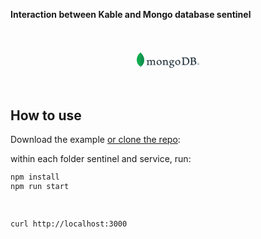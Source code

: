 <br>
<br>

#### Interaction between Kable and Mongo database sentinel

<br>
<br>
<div align="center">
<svg class="h-25" height="25" viewBox="0 0 100 25"><g><path d="M11.71 10.41C10.31 4.33 7.39 2.71 6.65 1.57 6.34 1.06 6.07 0.54 5.84 0 5.8 0.54 5.73 0.88 5.26 1.29 4.32 2.11 0.35 5.3 0.01 12.21 -0.3 18.65 4.82 22.62 5.5 23.03 6.02 23.28 6.65 23.03 6.96 22.8 9.43 21.13 12.8 16.69 11.71 10.41" fill="#10AA50"></path><path d="M5.95 19.5C5.82 21.08 5.72 22 5.38 22.9 5.38 22.9 5.61 24.41 5.76 26L6.32 26C6.45 24.88 6.65 23.76 6.92 22.66 6.21 22.33 5.98 20.89 5.95 19.5Z" fill="#B8C4C2"></path><path d="M7.03 22.75L7.03 22.75C6.34 22.43 6.14 20.94 6.11 19.55 6.28 17.25 6.33 14.95 6.26 12.64 6.22 11.44 6.28 1.46 5.96 0 6.18 0.49 6.43 0.97 6.7 1.44 7.44 2.59 10.33 4.21 11.71 10.32 12.79 16.61 9.47 21.06 7.03 22.75Z" fill="#12924F"></path><path d="M98.46 20.65C97.61 20.65 96.93 19.97 96.92 19.12 96.92 18.28 97.6 17.6 98.45 17.59 99.29 17.58 99.99 18.25 100 19.1 100.01 19.51 99.85 19.9 99.56 20.2 99.27 20.49 98.87 20.65 98.46 20.65L98.46 20.65ZM98.46 17.73C97.89 17.72 97.38 18.06 97.16 18.58 96.94 19.1 97.06 19.7 97.46 20.1 97.86 20.5 98.46 20.62 98.98 20.41 99.51 20.19 99.85 19.69 99.85 19.12 99.86 18.75 99.72 18.39 99.45 18.13 99.19 17.87 98.83 17.72 98.46 17.73L98.46 17.73ZM98.83 20.08L98.44 19.23 98.12 19.23 98.12 20.08 97.88 20.08 97.88 18.15 98.46 18.15C98.88 18.15 99.06 18.33 99.06 18.69 99.06 18.97 98.93 19.15 98.68 19.21L99.09 20.08 98.83 20.08ZM98.12 19.03L98.46 19.03C98.73 19.03 98.84 18.94 98.84 18.69 98.84 18.45 98.74 18.36 98.43 18.36L98.12 18.36 98.12 19.03Z" fill="#21313C"></path><path d="M75.97 19.27C76.38 19.59 77.2 19.73 77.92 19.73 78.85 19.73 79.76 19.55 80.65 18.75 81.56 17.92 82.19 16.66 82.19 14.64 82.19 12.71 81.45 11.13 79.94 10.21 79.08 9.68 77.97 9.47 76.71 9.47 76.35 9.47 75.97 9.48 75.76 9.58 75.67 9.65 75.61 9.75 75.59 9.85 75.55 10.2 75.55 12.83 75.55 14.38 75.55 15.97 75.55 18.19 75.59 18.46 75.61 18.7 75.72 19.1 75.97 19.27M72.1 8.6C72.43 8.6 73.68 8.66 74.27 8.66 75.36 8.66 76.11 8.6 78.15 8.6 79.86 8.6 81.29 9.06 82.32 9.94 83.57 11.02 84.23 12.52 84.23 14.34 84.23 16.93 83.05 18.42 81.86 19.27 80.68 20.15 79.14 20.65 76.95 20.65 75.79 20.65 73.79 20.61 72.12 20.59L72.09 20.59C72.01 20.44 72.23 19.84 72.36 19.82 72.82 19.77 72.94 19.75 73.15 19.67 73.5 19.52 73.58 19.34 73.62 18.71 73.68 17.52 73.66 16.1 73.66 14.49 73.66 13.34 73.68 11.1 73.64 10.39 73.58 9.79 73.33 9.64 72.82 9.52 72.46 9.45 72.1 9.39 71.73 9.35 71.7 9.24 71.99 8.72 72.09 8.6" fill="#21313C"></path><path d="M89 9.54C88.93 9.56 88.83 9.75 88.83 9.85 88.81 10.54 88.79 12.34 88.79 13.58 88.8 13.63 88.84 13.67 88.89 13.68 89.14 13.7 89.76 13.72 90.28 13.72 91.01 13.72 91.43 13.62 91.67 13.51 92.28 13.2 92.57 12.53 92.57 11.8 92.57 10.13 91.41 9.5 89.69 9.5 89.46 9.5 89.23 9.51 89 9.54M93.38 17.2C93.38 15.52 92.14 14.56 89.89 14.56 89.79 14.56 89.07 14.54 88.9 14.58 88.85 14.6 88.79 14.63 88.79 14.67 88.79 15.88 88.77 17.81 88.83 18.58 88.87 18.9 89.1 19.36 89.39 19.5 89.69 19.67 90.39 19.71 90.87 19.71 92.2 19.71 93.38 18.96 93.38 17.2M85.52 8.6C85.69 8.6 86.21 8.66 87.52 8.66 88.75 8.66 89.75 8.62 90.95 8.62 92.43 8.62 94.48 9.16 94.48 11.38 94.48 12.47 93.71 13.35 92.7 13.77 92.65 13.79 92.65 13.83 92.7 13.85 94.13 14.21 95.38 15.09 95.38 16.78 95.38 18.43 94.36 19.46 92.88 20.11 91.97 20.51 90.85 20.65 89.72 20.65 88.85 20.65 86.52 20.56 85.23 20.57 85.1 20.51 85.35 19.9 85.47 19.8 85.77 19.8 86.06 19.75 86.34 19.67 86.81 19.55 86.86 19.4 86.92 18.71 86.96 18.12 86.96 15.99 86.96 14.48 86.96 12.41 86.98 11.02 86.96 10.33 86.94 9.79 86.75 9.62 86.38 9.52 86.09 9.46 85.61 9.41 85.22 9.35 85.13 9.25 85.42 8.68 85.52 8.6" fill="#21313C"></path><path d="M15.95 20.65C15.9 20.52 15.88 20.39 15.89 20.26 15.89 20.17 15.91 20.08 15.95 20 16.2 19.96 16.45 19.91 16.7 19.85 17.05 19.76 17.18 19.57 17.2 19.13 17.25 18.09 17.26 16.15 17.24 14.78L17.24 14.74C17.24 14.59 17.24 14.39 17.05 14.25 16.73 14.05 16.38 13.89 16.02 13.79 15.86 13.74 15.76 13.66 15.77 13.56 15.77 13.46 15.88 13.34 16.09 13.3 16.66 13.24 18.14 12.89 18.72 12.62 18.78 12.7 18.81 12.79 18.8 12.89 18.8 12.95 18.79 13.02 18.78 13.08 18.76 13.27 18.75 13.49 18.75 13.71 18.75 13.77 18.79 13.81 18.84 13.83 18.89 13.85 18.95 13.83 18.99 13.8 20.1 12.93 21.09 12.62 21.6 12.62 22.44 12.62 23.09 13.02 23.59 13.84 23.62 13.88 23.66 13.91 23.71 13.91 23.75 13.91 23.79 13.89 23.81 13.85 24.83 13.08 25.84 12.62 26.52 12.62 28.11 12.62 29.07 13.81 29.07 15.81 29.07 16.38 29.06 17.11 29.06 17.79 29.05 18.39 29.05 18.95 29.05 19.33 29.05 19.43 29.17 19.69 29.36 19.74 29.6 19.85 29.93 19.91 30.36 19.99L30.38 19.99C30.41 20.1 30.34 20.55 30.28 20.64 30.17 20.64 30.02 20.63 29.84 20.62 29.51 20.6 29.05 20.58 28.53 20.58 27.46 20.58 26.91 20.6 26.38 20.63 26.34 20.5 26.33 20.08 26.38 19.99 26.59 19.95 26.81 19.9 27.03 19.84 27.36 19.73 27.46 19.58 27.48 19.13 27.49 18.81 27.55 16.01 27.44 15.35 27.34 14.66 26.82 13.85 25.68 13.85 25.26 13.85 24.58 14.02 23.93 14.52 23.89 14.56 23.86 14.62 23.86 14.68L23.86 14.69C23.94 15.05 23.94 15.47 23.94 16.11 23.94 16.47 23.94 16.85 23.94 17.23 23.93 18 23.93 18.73 23.94 19.29 23.94 19.66 24.17 19.75 24.35 19.82 24.45 19.85 24.53 19.86 24.61 19.88 24.76 19.92 24.92 19.96 25.16 20 25.19 20.16 25.19 20.32 25.15 20.48 25.14 20.54 25.11 20.6 25.08 20.65 24.49 20.63 23.88 20.61 23.01 20.61 22.75 20.61 22.31 20.62 21.93 20.63 21.62 20.64 21.33 20.65 21.16 20.65 21.12 20.54 21.1 20.43 21.1 20.31 21.1 20.2 21.12 20.09 21.17 20L21.4 19.96C21.61 19.92 21.78 19.89 21.95 19.85 22.24 19.75 22.35 19.6 22.37 19.23 22.42 18.37 22.47 15.9 22.35 15.29 22.14 14.29 21.57 13.79 20.66 13.79 20.13 13.79 19.46 14.05 18.91 14.46 18.8 14.56 18.74 14.71 18.75 14.85 18.75 15.15 18.75 15.5 18.75 15.87 18.75 17.11 18.74 18.66 18.77 19.33 18.79 19.53 18.86 19.78 19.25 19.86 19.33 19.89 19.48 19.91 19.65 19.94 19.75 19.96 19.85 19.98 19.96 20 20 20.21 19.98 20.44 19.91 20.65 19.74 20.65 19.53 20.64 19.29 20.63 18.93 20.61 18.47 20.59 17.95 20.59 17.34 20.59 16.92 20.61 16.58 20.63 16.35 20.64 16.15 20.65 15.95 20.65" fill="#21313C"></path><path d="M35.36 13.42C35.04 13.41 34.72 13.5 34.44 13.68 33.77 14.08 33.43 14.88 33.43 16.07 33.43 18.28 34.55 19.83 36.16 19.83 36.59 19.84 37.01 19.69 37.34 19.41 37.83 19.02 38.1 18.2 38.1 17.07 38.1 14.89 37 13.42 35.36 13.42M35.67 20.65C32.77 20.65 31.73 18.54 31.73 16.58 31.73 15.2 32.3 14.13 33.42 13.38 34.21 12.9 35.11 12.64 36.04 12.62 38.26 12.62 39.81 14.19 39.81 16.44 39.81 17.98 39.19 19.18 38.02 19.94 37.46 20.28 36.48 20.65 35.67 20.65" fill="#21313C"></path><path d="M65.17 13.42C64.84 13.41 64.52 13.5 64.25 13.68 63.57 14.08 63.23 14.88 63.23 16.07 63.23 18.28 64.35 19.83 65.96 19.83 66.4 19.84 66.82 19.69 67.15 19.41 67.64 19.02 67.9 18.2 67.9 17.07 67.9 14.89 66.81 13.42 65.17 13.42M65.48 20.65C62.57 20.65 61.54 18.54 61.54 16.58 61.54 15.2 62.11 14.13 63.23 13.38 64.02 12.9 64.92 12.64 65.85 12.62 68.07 12.62 69.62 14.19 69.62 16.44 69.62 17.98 69 19.18 67.83 19.94 67.26 20.28 66.29 20.65 65.48 20.65" fill="#21313C"></path><path d="M55.3 13.35C54.4 13.35 53.81 14.06 53.81 15.14 53.81 16.22 54.31 17.51 55.73 17.51 55.98 17.51 56.42 17.41 56.64 17.17 56.97 16.87 57.19 16.26 57.19 15.61 57.19 14.2 56.49 13.35 55.31 13.35M55.19 20.84C54.93 20.84 54.68 20.9 54.46 21.02 53.74 21.47 53.4 21.92 53.4 22.44 53.4 22.92 53.6 23.31 54.01 23.66 54.52 24.08 55.2 24.28 56.09 24.28 57.86 24.28 58.64 23.35 58.64 22.44 58.64 21.8 58.32 21.37 57.64 21.13 57.12 20.94 56.25 20.84 55.19 20.84M55.31 25.24C54.25 25.24 53.49 25.02 52.84 24.53 52.21 24.05 51.92 23.34 51.92 22.85 51.93 22.54 52.05 22.23 52.27 22 52.45 21.8 52.88 21.41 53.87 20.75 53.9 20.74 53.92 20.71 53.92 20.67 53.92 20.64 53.89 20.6 53.86 20.59 53.04 20.29 52.8 19.79 52.72 19.52 52.72 19.51 52.72 19.49 52.72 19.48 52.69 19.37 52.67 19.27 52.82 19.17 52.93 19.09 53.11 18.98 53.31 18.87 53.58 18.72 53.85 18.55 54.1 18.37 54.12 18.34 54.14 18.3 54.13 18.26 54.12 18.22 54.1 18.19 54.06 18.17 52.86 17.78 52.26 16.9 52.26 15.57 52.25 14.73 52.66 13.93 53.37 13.44 53.85 13.07 55.06 12.62 55.85 12.62L55.9 12.62C56.7 12.64 57.16 12.8 57.79 13.03 58.15 13.16 58.53 13.22 58.91 13.2 59.58 13.2 59.87 13 60.13 12.76 60.17 12.86 60.19 12.98 60.19 13.09 60.21 13.37 60.13 13.64 59.97 13.87 59.84 14.06 59.51 14.19 59.22 14.19 59.19 14.19 59.16 14.19 59.13 14.19 58.97 14.18 58.82 14.15 58.67 14.11L58.59 14.14C58.57 14.17 58.58 14.21 58.6 14.26 58.61 14.27 58.61 14.28 58.61 14.29 58.67 14.53 58.71 14.77 58.72 15.02 58.72 16.41 58.16 17.02 57.55 17.47 56.97 17.9 56.27 18.17 55.53 18.23L55.53 18.23C55.52 18.23 55.44 18.24 55.3 18.25 55.21 18.26 55.09 18.27 55.07 18.27L55.05 18.27C54.92 18.31 54.58 18.47 54.58 18.77 54.58 19.01 54.73 19.32 55.48 19.38L55.96 19.41C56.94 19.48 58.17 19.56 58.75 19.75 59.54 20.02 60.06 20.76 60.04 21.57 60.04 22.82 59.13 24 57.61 24.72 56.89 25.05 56.1 25.23 55.31 25.22" fill="#21313C"></path><path d="M50.73 19.89C50.3 19.83 49.99 19.77 49.63 19.6 49.55 19.53 49.51 19.44 49.49 19.33 49.45 18.75 49.45 17.04 49.45 15.92 49.45 15.01 49.3 14.21 48.91 13.64 48.45 13 47.79 12.62 46.94 12.62 46.19 12.62 45.19 13.13 44.36 13.83 44.34 13.85 44.21 13.97 44.21 13.78 44.22 13.6 44.25 13.22 44.26 12.98 44.28 12.85 44.23 12.71 44.14 12.62 43.6 12.89 42.08 13.25 41.51 13.31 41.1 13.39 41 13.78 41.44 13.92L41.44 13.92C41.79 14.01 42.13 14.16 42.44 14.35 42.61 14.48 42.59 14.67 42.59 14.82 42.61 16.1 42.61 18.05 42.55 19.11 42.53 19.53 42.42 19.68 42.11 19.76L42.14 19.75C41.9 19.81 41.66 19.85 41.42 19.88 41.33 19.98 41.33 20.53 41.42 20.64 41.62 20.64 42.6 20.59 43.41 20.59 44.53 20.59 45.11 20.64 45.4 20.64 45.51 20.51 45.55 20 45.47 19.88 45.21 19.87 44.94 19.83 44.68 19.77 44.37 19.69 44.3 19.54 44.28 19.2 44.24 18.31 44.24 16.41 44.24 15.12 44.24 14.76 44.33 14.59 44.45 14.49 44.84 14.15 45.47 13.92 46.03 13.92 46.57 13.92 46.94 14.09 47.21 14.32 47.52 14.59 47.72 14.98 47.76 15.39 47.84 16.11 47.82 17.56 47.82 18.81 47.82 19.49 47.76 19.66 47.51 19.74 47.39 19.79 47.08 19.85 46.72 19.89 46.6 20 46.64 20.53 46.72 20.65 47.22 20.65 47.8 20.59 48.65 20.59 49.71 20.59 50.38 20.65 50.65 20.65 50.77 20.51 50.81 20.02 50.73 19.89" fill="#21313C"></path></g></svg>
</div>
<br>
<br>

## How to use

Download the example [or clone the repo](https://github.com/11ume/kable):

within each folder sentinel and service, run:

```bash
npm install
npm run start
```

<br>

```bash
curl http://localhost:3000
```